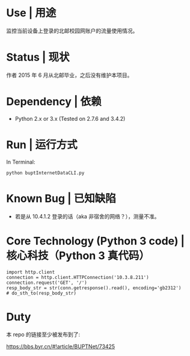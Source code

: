 # Use | 用途

监控当前设备上登录的北邮校园网账户的流量使用情况。

# Status | 现状

作者 2015 年 6 月从北邮毕业，之后没有维护本项目。

# Dependency | 依赖

+ Python 2.x or 3.x (Tested on 2.7.6 and 3.4.2)

# Run | 运行方式

In Terminal:

    python buptInternetDataCLI.py
    
# Known Bug | 已知缺陷

+ 若是从 10.4.1.2 登录的话（aka 非宿舍的网络？），测量不准。

# Core Technology (Python 3 code) | 核心科技（Python 3 真代码）

    import http.client
    connection = http.client.HTTPConnection('10.3.8.211')
    connection.request('GET', '/')
    resp_body_str = str(conn.getresponse().read(), encoding='gb2312')
    # do_sth_to(resp_body_str)

# Duty

本 repo 的链接至少被发布到了:

https://bbs.byr.cn/#!article/BUPTNet/73425
